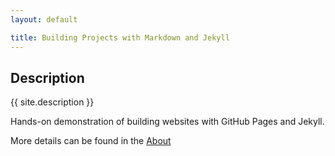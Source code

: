```yaml
---
layout: default

title: Building Projects with Markdown and Jekyll
---
```



## Description
{{ site.description }}

Hands-on demonstration of building websites with GitHub Pages and Jekyll.

More details can be found in the [About](about)

